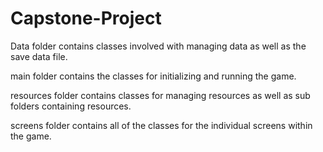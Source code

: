 # Capstone-Project

Data folder contains classes involved with managing data as well as the save data file.

main folder contains the classes for initializing and running the game.

resources folder contains classes for managing resources as well as sub folders containing resources.

screens folder contains all of the classes for the individual screens within the game.